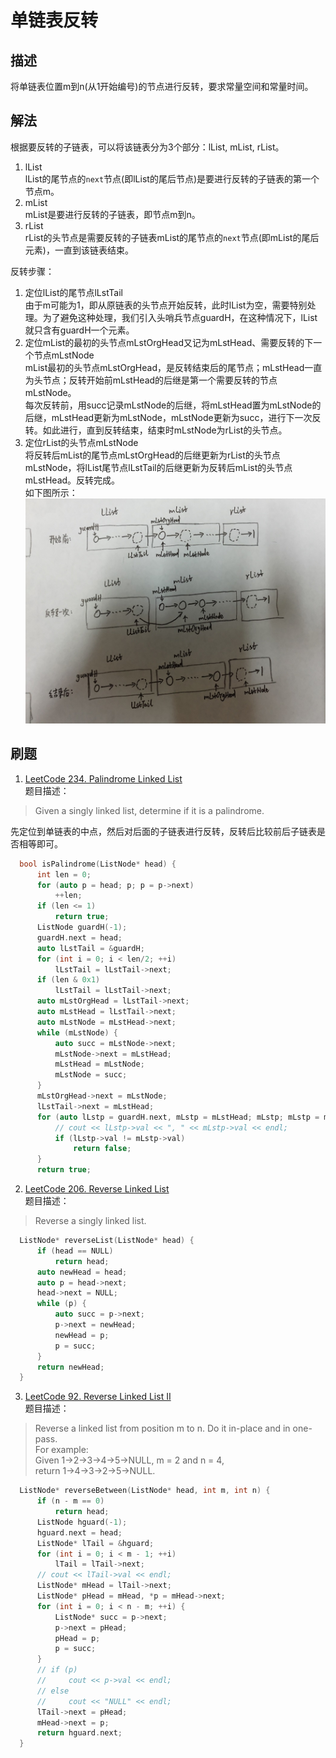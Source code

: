 # 单链表反转    

## 描述    
  将单链表位置m到n(从1开始编号)的节点进行反转，要求常量空间和常量时间。    

## 解法    
  根据要反转的子链表，可以将该链表分为3个部分：lList, mList, rList。    
  1. lList    
    lList的尾节点的`next`节点(即lList的尾后节点)是要进行反转的子链表的第一个节点m。    
  2. mList    
    mList是要进行反转的子链表，即节点m到n。    
  3. rList    
    rList的头节点是需要反转的子链表mList的尾节点的`next`节点(即mList的尾后元素)，一直到该链表结束。    

  反转步骤：     
  1. 定位lList的尾节点lLstTail    
    由于m可能为1，即从原链表的头节点开始反转，此时lList为空，需要特别处理。为了避免这种处理，我们引入头哨兵节点guardH，在这种情况下，lList就只含有guardH一个元素。    
  2. 定位mList的最初的头节点mLstOrgHead又记为mLstHead、需要反转的下一个节点mLstNode    
    mList最初的头节点mLstOrgHead，是反转结束后的尾节点；mLstHead一直为头节点；反转开始前mLstHead的后继是第一个需要反转的节点mLstNode。    
	每次反转前，用succ记录mLstNode的后继，将mLstHead置为mLstNode的后继，mLstHead更新为mLstNode，mLstNode更新为succ，进行下一次反转。如此进行，直到反转结束，结束时mLstNode为rList的头节点。    
  3. 定位rList的头节点mLstNode    
    将反转后mList的尾节点mLstOrgHead的后继更新为rList的头节点mLstNode，将lList尾节点lLstTail的后继更新为反转后mList的头节点mLstHead。反转完成。    
  如下图所示：    
  ![反转](https://github.com/Wangzhike//DSA/raw/master/LinkedList/picture/reverse_singly-list.jpg)

## 刷题    
  1. [LeetCode 234. Palindrome Linked List](https://leetcode.com/problems/palindrome-linked-list/description/)    
  题目描述：    
  > Given a singly linked list, determine if it is a palindrome.    

  先定位到单链表的中点，然后对后面的子链表进行反转，反转后比较前后子链表是否相等即可。    
  ```cpp
    bool isPalindrome(ListNode* head) {
        int len = 0;
        for (auto p = head; p; p = p->next)
            ++len;
        if (len <= 1)
            return true;
        ListNode guardH(-1);
        guardH.next = head;
        auto lLstTail = &guardH;
        for (int i = 0; i < len/2; ++i)
            lLstTail = lLstTail->next;
        if (len & 0x1)
            lLstTail = lLstTail->next;
        auto mLstOrgHead = lLstTail->next;
        auto mLstHead = lLstTail->next;
        auto mLstNode = mLstHead->next;
        while (mLstNode) {
            auto succ = mLstNode->next;
            mLstNode->next = mLstHead;
            mLstHead = mLstNode;
            mLstNode = succ;
        }
        mLstOrgHead->next = mLstNode;
        lLstTail->next = mLstHead;
        for (auto lLstp = guardH.next, mLstp = mLstHead; mLstp; mLstp = mLstp->next, lLstp = lLstp->next) {
            // cout << lLstp->val << ", " << mLstp->val << endl;
            if (lLstp->val != mLstp->val)
                return false;
        }
        return true;
  ```

  2. [LeetCode 206. Reverse Linked List](https://leetcode.com/problems/reverse-linked-list/description/)    
  题目描述：    
  > Reverse a singly linked list.    

  ```cpp
    ListNode* reverseList(ListNode* head) {
        if (head == NULL)
            return head;
        auto newHead = head;
        auto p = head->next;
        head->next = NULL;
        while (p) {
            auto succ = p->next;
            p->next = newHead;
            newHead = p;
            p = succ;
        }
        return newHead;
    } 
  ```

  3. [LeetCode 92. Reverse Linked List II](https://leetcode.com/problems/reverse-linked-list-ii/description/)    
  题目描述：    
	
  > Reverse a linked list from position m to n. Do it in-place and in one-pass.    
	For example:    
	Given 1->2->3->4->5->NULL, m = 2 and n = 4,    
	return 1->4->3->2->5->NULL.    
	
  ```cpp
    ListNode* reverseBetween(ListNode* head, int m, int n) {
        if (n - m == 0)
            return head;
        ListNode hguard(-1);
        hguard.next = head;
        ListNode* lTail = &hguard;
        for (int i = 0; i < m - 1; ++i)
            lTail = lTail->next;
        // cout << lTail->val << endl;
        ListNode* mHead = lTail->next;
        ListNode* pHead = mHead, *p = mHead->next;
        for (int i = 0; i < n - m; ++i) {
            ListNode* succ = p->next;
            p->next = pHead;
            pHead = p;
            p = succ;
        }
        // if (p)
        //     cout << p->val << endl;
        // else
        //     cout << "NULL" << endl;
        lTail->next = pHead;
        mHead->next = p;
        return hguard.next;
    } 
  ```    


